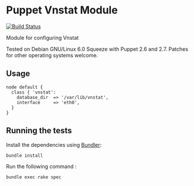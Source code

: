 # Puppet Vnstat Module

[![Build Status](https://travis-ci.org/bdossantos/puppet-module-vnstat.png)](https://travis-ci.org/bdossantos/puppet-module-vnstat)

Module for configuring Vnstat

Tested on Debian GNU/Linux 6.0 Squeeze with Puppet 2.6 and 2.7. Patches for other operating systems welcome.

## Usage

```puppet
node default {
  class { 'vnstat':
    database_dir  => '/var/lib/vnstat',
    interface     => 'eth0',
  }
}
```

## Running the tests

Install the dependencies using [Bundler](http://gembundler.com):

```bash
bundle install
```

Run the following command :

```bash
bundle exec rake spec
